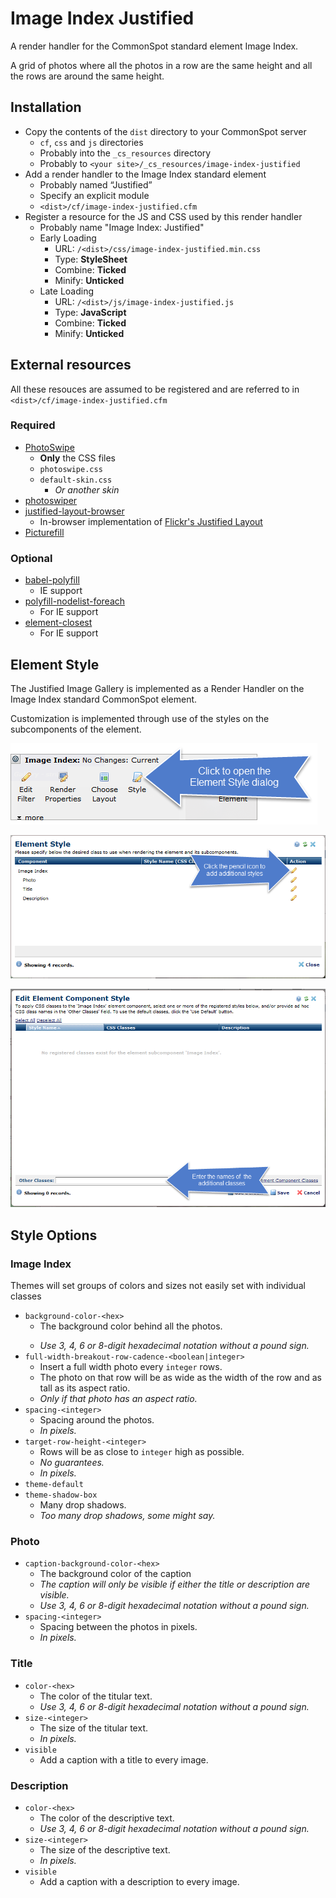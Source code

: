 Image Index Justified
=====================

A render handler for the CommonSpot standard element Image Index.

A grid of photos where all the photos in a row are the same height and all the rows are around the same height.

Installation
------------

-   Copy the contents of the `dist` directory to your CommonSpot server
    -   `cf`, `css` and `js` directories
    -   Probably into the `_cs_resources` directory
    -   Probably to `<your site>/_cs_resources/image-index-justified`
-   Add a render handler to the Image Index standard element
    -   Probably named &ldquo;Justified&rdquo;
    -   Specify an explicit module
    -   `<dist>/cf/image-index-justified.cfm`
-   Register a resource for the JS and CSS used by this render handler
    -   Probably name "Image Index: Justified"
    -   Early Loading
        -   URL: `/<dist>/css/image-index-justified.min.css`
        -   Type: **StyleSheet**
        -   Combine: **Ticked**
        -   Minify: **Unticked**
    -   Late Loading
        -   URL: `/<dist>/js/image-index-justified.js`
        -   Type: **JavaScript**
        -   Combine: **Ticked**
        -   Minify: **Unticked**

External resources
------------------

All these resouces are assumed to be registered and are referred to in `<dist>/cf/image-index-justified.cfm`

### Required

-   [PhotoSwipe](http://photoswipe.com/)
    -   **Only** the CSS files
    -   `photoswipe.css`
    -   `default-skin.css`
        -   *Or another skin*
-   [photoswiper](https://github.com/sh0ji/photoswiper)
-   [justified-layout-browser](https://github.com/Sporkyy/justified-layout-browser)
    -   In-browser implementation of [Flickr's Justified Layout](https://github.com/flickr/justified-layout)
-   [Picturefill](http://scottjehl.github.io/picturefill/)

### Optional

-   [babel-polyfill](https://www.npmjs.com/package/babel-polyfill)
    -   IE support
-   [polyfill-nodelist-foreach](https://www.npmjs.com/package/polyfill-nodelist-foreach)
    -   For IE support
-   [element-closest](https://www.npmjs.com/package/element-closest)
    -   For IE support

Element Style
-------------

The Justified Image Gallery is implemented as a Render Handler on the Image Index standard CommonSpot element.

Customization is implemented through use of the styles on the subcomponents of the element.

![Style option](./assets/images/element-indicator-style.png)

![Edit classes icon](./assets/images/element-style-edit.png)

![Other Classes field](./assets/images/edit-element-component-style-other-classes.png)

Style Options
-------------

### Image Index

Themes will set groups of colors and sizes not easily set with individual classes

-   `background-color-<hex>`
    -   The background color behind all the photos.</p>
    -   *Use 3, 4, 6 or 8-digit hexadecimal notation without a pound sign.*
-   `full-width-breakout-row-cadence-<boolean|integer>`
    -   Insert a full width photo every `integer` rows.
    -   The photo on that row will be as wide as the width of the row and as tall as its aspect ratio.
    -   *Only if that photo has an aspect ratio.*
-   `spacing-<integer>`
    -   Spacing around the photos.
    -   *In pixels.*
-   `target-row-height-<integer>`
    -   Rows will be as close to `integer` high as possible.
    -   *No guarantees.*
    -   *In pixels.*
-   `theme-default`
-   `theme-shadow-box`
    -   Many drop shadows.
    -   *Too many drop shadows, some might say.*

### Photo

-   `caption-background-color-<hex>`
    -   The background color of the caption
    -   *The caption will only be visible if either the title or description are visible.*
    -   *Use 3, 4, 6 or 8-digit hexadecimal notation without a pound sign.*
-   `spacing-<integer>`
    -   Spacing between the photos in pixels.
    -   *In pixels.*

### Title

-   `color-<hex>`
    -   The color of the titular text.
    -   *Use 3, 4, 6 or 8-digit hexadecimal notation without a pound sign.*
-   `size-<integer>`
    -   The size of the titular text.
    -   *In pixels.*
-   `visible`
    -   Add a caption with a title to every image.

### Description

-   `color-<hex>`
    -   The color of the descriptive text.
    -   *Use 3, 4, 6 or 8-digit hexadecimal notation without a pound sign.*
-   `size-<integer>`
    -   The size of the descriptive text.
    -   *In pixels.*
-   `visible`
    -   Add a caption with a description to every image.
